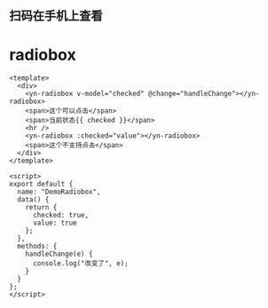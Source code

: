 <demo-mobile location="https://ui.dullar.xyz/earth/#/radiobox"></demo-mobile>
## 扫码在手机上查看
<cli-qrcode name="radiobox"></cli-qrcode>
# radiobox


```vue
<template>
  <div>
    <yn-radiobox v-model="checked" @change="handleChange"></yn-radiobox>
    <span>这个可以点击</span>
    <span>当前状态{{ checked }}</span>
    <hr />
    <yn-radiobox :checked="value"></yn-radiobox>
    <span>这个不支持点击</span>
  </div>
</template>

<script>
export default {
  name: "DemoRadiobox",
  data() {
    return {
      checked: true,
      value: true
    };
  },
  methods: {
    handleChange(e) {
      console.log("改变了", e);
    }
  }
};
</script>

```